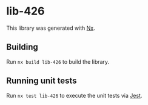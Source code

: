 # lib-426

This library was generated with [Nx](https://nx.dev).

## Building

Run `nx build lib-426` to build the library.

## Running unit tests

Run `nx test lib-426` to execute the unit tests via [Jest](https://jestjs.io).
